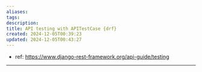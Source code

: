 ```yaml
---
aliases: 
tags: 
description:
title: API testing with APITestCase {drf}
created: 2024-12-05T00:39:23
updated: 2024-12-05T00:43:27
---
```

- ref: <https://www.django-rest-framework.org/api-guide/testing>

---
